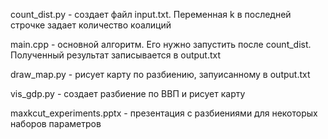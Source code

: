count_dist.py - создает файл input.txt. Переменная k в последней строчке задает количество коалиций

main.cpp - основной алгоритм. Его нужно запустить после count_dist. Полученный результат записывается в output.txt

draw_map.py - рисует карту по разбиению, запуисанному в output.txt

vis_gdp.py - создает разбиение по ВВП и рисует карту

maxkcut_experiments.pptx - презентация с разбиениями для некоторых наборов параметров
